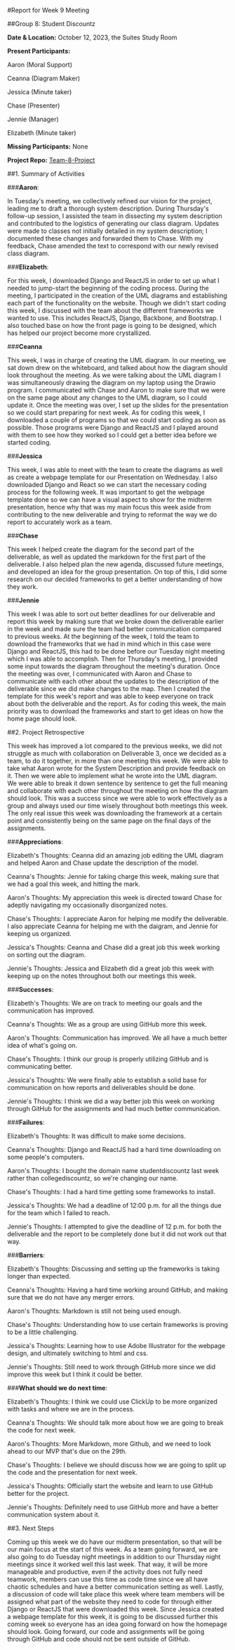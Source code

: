 #Report for Week 9 Meeting

##Group 8: Student Discountz

**Date & Location:** October 12, 2023, the Suites Study Room

**Present Participants:**

Aaron (Moral Support)

Ceanna (Diagram Maker)

Jessica (Minute taker)

Chase (Presenter)

Jennie (Manager)

Elizabeth (Minute taker)

**Missing Participants:** None 

**Project Repo:** [Team-8-Project](https://github.com/aaronr7734/team-8-project "Our Repository")



##1. Summary of Activities

###**Aaron**:

In Tuesday's meeting, we collectively refined our vision for the project, leading me to draft a thorough system description. During Thursday's follow-up session, I assisted the team in dissecting my system description and contributed to the logistics of generating our class diagram. Updates were made to classes not initially detailed in my system description; I documented these changes and forwarded them to Chase. With my feedback, Chase amended the text to correspond with our newly revised class diagram.  

###**Elizabeth**:

For this week, I downloaded Django and ReactJS in order to set up what I needed to jump-start the beginning of the coding process. During the meeting, I participated in the creation of the UML diagrams and establishing each part of the functionality on the website. Though we didn't start coding this week, I discussed with the team about the different frameworks we wanted to use. This includes ReactJS, Django, Backbone, and Bootstrap. I also touched base on how the front page is going to be designed, which has helped our project become more crystallized.

###**Ceanna**

This week, I was in charge of creating the UML diagram. In our meeting, we sat down drew on the whiteboard, and talked about how the diagram should look throughout the meeting. As we were talking about the UML diagram I was simultaneously drawing the diagram on my laptop using the Drawio program. I communicated with Chase and Aaron to make sure that we were on the same page about any changes to the UML diagram, so I could update it. Once the meeting was over, I set up the slides for the presentation so we could start preparing for next week. As for coding this week, I downloaded a couple of programs so that we could start coding as soon as possible. Those programs were Django and ReactJS and I played around with them to see how they worked so I could get a better idea before we started coding.

###**Jessica**

This week, I was able to meet with the team to create the diagrams as well as create a webpage template for our Presentation on Wednesday. I also downloaded Django and React so we can start the necessary coding process for the following week. It was important to get the webpage template done so we can have a visual aspect to show for the midterm presentation, hence why that was my main focus this week aside from contributing to the new deliverable and trying to reformat the way we do report to accurately work as a team.

###**Chase**

This week I helped create the diagram for the second part of the deliverable, as well as updated the markdown for the first part of the deliverable. I also helped plan the new agenda, discussed future meetings, and developed an idea for the group presentation. On top of this, I did some research on our decided frameworks to get a better understanding of how they work.

###**Jennie**

This week I was able to sort out better deadlines for our deliverable and report this week by making sure that we broke down the deliverable earlier in the week and made sure the team had better communication compared to previous weeks. At the beginning of the week, I told the team to download the frameworks that we had in mind which in this case were Django and ReactJS, this had to be done before our Tuesday night meeting which I was able to accomplish. Then for Thursday's meeting, I provided some input towards the diagram throughout the meeting's duration. Once the meeting was over, I communicated with Aaron and Chase to communicate with each other about the updates to the description of the deliverable since we did make changes to the map. Then I created the template for this week's report and was able to keep everyone on track about both the deliverable and the report. As for coding this week, the main priority was to download the frameworks and start to get ideas on how the home page should look.

##2. Project Retrospective

This week has improved a lot compared to the previous weeks, we did not struggle as much with collaboration on Deliverable 3, once we decided as a team, to do it together, in more than one meeting this week. We were able to take what Aaron wrote for the System Description and provide feedback on it. Then we were able to implement what he wrote into the UML diagram. We were able to break it down sentence by sentence to get the full meaning and collaborate with each other throughout the meeting on how the diagram should look. This was a success since we were able to work effectively as a group and always used our time wisely throughout both meetings this week. The only real issue this week was downloading the framework at a certain point and consistently being on the same page on the final days of the assignments.

###**Appreciations**: 

   Elizabeth's Thoughts: Ceanna did an amazing job editing the UML diagram and helped Aaron and Chase update the description of the model.

   
   Ceanna's Thoughts: Jennie for taking charge this week, making sure that we had a goal this week, and hitting the mark.

   
   Aaron's Thoughts: My appreciation this week is directed toward Chase for adeptly navigating my occasionally disorganized notes.

   
   Chase's Thoughts: I appreciate Aaron for helping me modify the deliverable. I also appreciate Ceanna for helping me with the daigram, and Jennie for keeping us organized.

   
   Jessica's Thoughts: Ceanna and Chase did a great job this week working on sorting out the diagram.

   
   Jennie's Thoughts: Jessica and Elizabeth did a great job this week with keeping up on the notes throughout both our meetings this week. 

###**Successes**: 

   Elizabeth's Thoughts: We are on track to meeting our goals and the communication has improved.

   
   Ceanna's Thoughts: We as a group are using GitHub more this week.

   
   Aaron's Thoughts: Communication has improved. We all have a much better idea of what's going on.

   
   Chase's Thoughts: I think our group is properly utilizing GitHub and is communicating better.

   
   Jessica's Thoughts: We were finally able to establish a solid base for communication on how reports and deliverables should be done.

   
   Jennie's Thoughts: I think we did a way better job this week on working through GitHub for the assignments and had much better communication. 

###**Failures**: 

   Elizabeth's Thoughts: It was difficult to make some decisions.

   
   Ceanna's Thoughts: Django and ReactJS had a hard time downloading on some people's computers.

   
   Aaron's Thoughts: I bought the domain name studentdiscountz last week rather than collegediscountz, so we're changing our name.

   
   Chase's Thoughts: I had a hard time getting some frameworks to install.

   
   Jessica's Thoughts: We had a deadline of 12:00 p.m. for all the things due for the team which I failed to reach.

   
   Jennie's Thoughts: I attempted to give the deadline of 12 p.m. for both the deliverable and the report to be completely done but it did not work out that way.


###**Barriers**: 

   Elizabeth's Thoughts: Discussing and setting up the frameworks is taking longer than expected.

   
   Ceanna's Thoughts: Having a hard time working around GitHub, and making sure that we do not have any merger errors. 

   
   Aaron's Thoughts: Markdown is still not being used enough.

   
   Chase's Thoughts: Understanding how to use certain frameworks is proving to be a little challenging.

   
   Jessica's Thoughts: Learning how to use Adobe Illustrator for the webpage design, and ultimately switching to html and css.

   
   Jennie's Thoughts: Still need to work through GitHub more since we did improve this week but I think it could be better.


###**What should we do next time**: 

   Elizabeth's Thoughts: I think we could use ClickUp to be more organized with tasks and where we are in the process. 

   
   Ceanna's Thoughts: We should talk more about how we are going to break the code for next week.

   
   Aaron's Thoughts: More Markdown, more Github, and we need to look ahead to our MVP that's due on the 29th.

   
   Chase's Thoughts: I believe we should discuss how we are going to split up the code and the presentation for next week.

   
   Jessica's Thoughts: Officially start the website and learn to use GitHub better for the project.

   
   Jennie's Thoughts: Definitely need to use GitHub more and have a better communication system about it.

   
##3. Next Steps

Coming up this week we do have our midterm presentation, so that will be our main focus at the start of this week. As a team going forward, we are also going to do Tuesday night meetings in addition to our Thursday night meetings since it worked well this last week. That way, it will be more manageable and productive, even if the activity does not fully need teamwork, members can use this time as code time since we all have chaotic schedules and have a better communication setting as well. Lastly, a discussion of code will take place this week where team members will be assigned what part of the website they need to code for through either Django or ReactJS that were downloaded this week. Since Jessica created a webpage template for this week, it is going to be discussed further this coming week so everyone has an idea going forward on how the homepage should look. Going forward, our code and assignments will be going through GitHub and code should not be sent outside of GitHub.   
